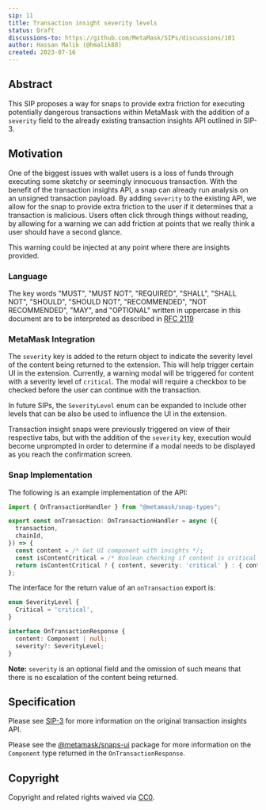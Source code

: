 ```yaml
---
sip: 11
title: Transaction insight severity levels
status: Draft
discussions-to: https://github.com/MetaMask/SIPs/discussions/101
author: Hassan Malik (@hmalik88)
created: 2023-07-16
---
```


## Abstract

This SIP proposes a way for snaps to provide extra friction for executing potentially dangerous transactions within MetaMask with the addition of a `severity` field to the already existing transaction insights API outlined in SIP-3.

## Motivation

One of the biggest issues with wallet users is a loss of funds through executing some sketchy or seemingly innocuous transaction. With the benefit of the transaction insights API, a snap can already run analysis on an unsigned transaction payload. By adding `severity` to the existing API, we allow for the snap to provide extra friction to the user if it determines that a transaction is malicious. Users often click through things without reading, by allowing for a warning we can add friction at points that we really think a user should have a second glance.

This warning could be injected at any point where there are insights provided.

### Language

The key words "MUST", "MUST NOT", "REQUIRED", "SHALL", "SHALL NOT",
"SHOULD", "SHOULD NOT", "RECOMMENDED", "NOT RECOMMENDED", "MAY", and
"OPTIONAL" written in uppercase in this document are to be interpreted as described in [RFC 2119](https://www.ietf.org/rfc/rfc2119.txt)

### MetaMask Integration

The `severity` key is added to the return object to indicate the severity level of the content being returned to the extension. This will help trigger certain UI in the extension. Currently, a warning modal will be triggered for content with a severity level of `critical`. The modal will require a checkbox to be checked before the user can continue with the transaction.

In future SIPs, the `SeverityLevel` enum can be expanded to include other levels that can be also be used to influence the UI in the extension.

Transaction insight snaps were previously triggered on view of their respective tabs, but with the addition of the `severity` key, execution would become unprompted in order to determine if a modal needs to be displayed as you reach the confirmation screen.

### Snap Implementation

The following is an example implementation of the API:

```typescript
import { OnTransactionHandler } from "@metamask/snap-types";

export const onTransaction: OnTransactionHandler = async ({
  transaction,
  chainId,
}) => {
  const content = /* Get UI component with insights */;
  const isContentCritical = /* Boolean checking if content is critical */
  return isContentCritical ? { content, severity: 'critical' } : { content };
};
```

The interface for the return value of an `onTransaction` export is:

```typescript
enum SeverityLevel {
  Critical = 'critical',
}

interface OnTransactionResponse {
  content: Component | null;
  severity?: SeverityLevel;
}
```

**Note:** `severity` is an optional field and the omission of such means that there is no escalation of the content being returned.

## Specification

Please see [SIP-3](https://github.com/MetaMask/SIPs/blob/main/SIPS/sip-3.md) for more information on the original transaction insights API.

Please see the [@metamask/snaps-ui](https://github.com/MetaMask/snaps/blob/main/packages/snaps-ui/src/nodes.ts) package for more information on the `Component` type returned in the `OnTransactionResponse`.

## Copyright

Copyright and related rights waived via [CC0](../LICENSE).
